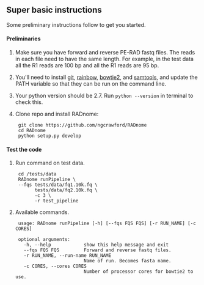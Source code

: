 ## Super basic instructions

Some preliminary instructions follow to get you started.

#### Preliminaries

1. Make sure you have forward and reverse PE-RAD fastq files. The reads in each file need to have the same length. For example, in the test data all the R1 reads are 100 bp and all the R1 reads are 95 bp.

1. You'll need to install [git][1], [rainbow][2], [bowtie2][3], and [samtools][4], and update the PATH variable so that they can be run on the command line.

1. Your python version should be 2.7. Run `python --version` in terminal to check this.

1. Clone repo and install RADnome:

        git clone https://github.com/ngcrawford/RADnome
        cd RADnome
        python setup.py develop

#### Test the code

1. Run command on test data.

        cd /tests/data
        RADnome runPipeline \
        --fqs tests/data/fq1.10k.fq \
              tests/data/fq2.10k.fq \
              -c 3 \
              -r test_pipeline

1. Available commands.

        usage: RADnome runPipeline [-h] [--fqs FQS FQS] [-r RUN_NAME] [-c CORES]

        optional arguments:
          -h, --help            show this help message and exit
          --fqs FQS FQS         Forward and reverse fastq files.
          -r RUN_NAME, --run-name RUN_NAME
                                Name of run. Becomes fasta name.
          -c CORES, --cores CORES
                                Number of processor cores for bowtie2 to use.


[1]: http://git-scm.com/
[2]: http://sourceforge.net/projects/bio-rainbow/
[3]: http://bowtie-bio.sourceforge.net/bowtie2/index.shtml
[4]: http://samtools.sourceforge.net/


